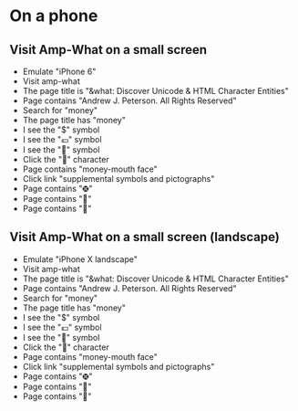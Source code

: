 # On a phone


## Visit Amp-What on a small screen

* Emulate "iPhone 6"
* Visit amp-what
* The page title is "&what: Discover Unicode & HTML Character Entities"
* Page contains "Andrew J. Peterson. All Rights Reserved"
* Search for "money"
* The page title has "money"
* I see the "$" symbol
* I see the "💶" symbol
* I see the "🤑" symbol
* Click the "🤑" character
* Page contains "money-mouth face"
* Click link "supplemental symbols and pictographs"
* Page contains "🤀"
* Page contains "🤎"
* Page contains "🧶"

## Visit Amp-What on a small screen (landscape)

* Emulate "iPhone X landscape"
* Visit amp-what
* The page title is "&what: Discover Unicode & HTML Character Entities"
* Page contains "Andrew J. Peterson. All Rights Reserved"
* Search for "money"
* The page title has "money"
* I see the "$" symbol
* I see the "💶" symbol
* I see the "🤑" symbol
* Click the "🤑" character
* Page contains "money-mouth face"
* Click link "supplemental symbols and pictographs"
* Page contains "🤀"
* Page contains "🤎"
* Page contains "🧶"

